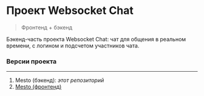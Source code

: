 # **Проект Websocket Chat**
> Фронтенд + бэкенд

Бэкенд-часть проекта Websocket Chat: чат для общения в реальном времени, с логином и подсчетом участников чата.

### **Версии проекта**
***
1. Mesto (бэкенд): *этот репозиторий*
2. [Mesto (фронтенд)](https://github.com/chashchinavera/frontend-chat-Websocket)
